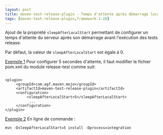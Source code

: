 ```yaml
---
layout: post
title: maven-test-release-plugin - Temps d'attente après démarrage local du serveur
tags: [maven-test-release-plugin,framework-1-26]
---
```

Ajout de la propriété ```sleepAfterLocalStart``` permettant de configurer un temps d'attente du serveur après son démarrage avant l'exécution des tests release.

Par défaut, la valeur de ```sleepAfterLocalStart``` est égale à 0.

<u>Exemple 1</u> Pour configurer 5 secondes d'attente, il faut modifier le fichier pom.xml du module release-test comme suit: 

```

<plugin>
     <groupId>com.agf.maven.mojo</groupId>
     <artifactId>maven-test-release-plugin</artifactId>
     <configuration>
          <sleepAfterLocalStart>5</sleepAfterLocalStart>
           ...
     </configuration>
</plugin>

```

<u>Exemple 2</u> En ligne de commande :

```
mvn -DsleepAfterLocalStart=5 install -Dprocess=integration
```
